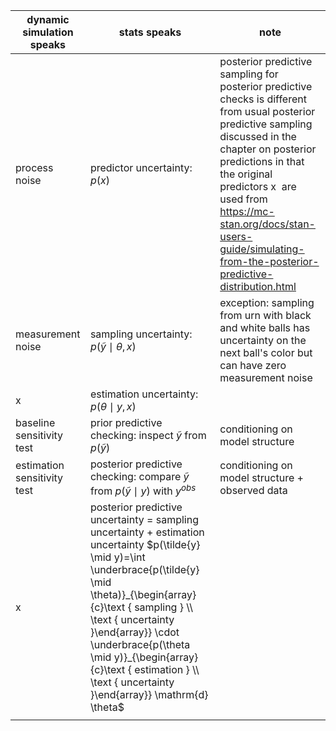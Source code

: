


| dynamic simulation speaks   | stats speaks                                                                     | note                                                                                                                                                                                                                                                                                                                        |
| --------------------------- | -------------------------------------------------------------------------------- | --------------------------------------------------------------------------------------------------------------------------------------------------------------------------------------------------------------------------------------------------------------------------------------------------------------------------- |
| process noise               | predictor uncertainty: $p(x)$                                                           | posterior predictive sampling for posterior predictive checks is different from usual posterior predictive sampling discussed in the chapter on posterior predictions in that the original predictors x  are used from https://mc-stan.org/docs/stan-users-guide/simulating-from-the-posterior-predictive-distribution.html |
| measurement noise           | sampling uncertainty: $p(\tilde{y} \mid \theta, x)$                            | exception: sampling from urn with black and white balls has uncertainty on the next ball's color but can have zero measurement noise                                                                                                                                               |
| x                           | estimation uncertainty: $p(\theta\mid y, x)$                                         |                                                                                                                                                                                                                                                                                                                             |
| baseline sensitivity test   | prior predictive checking: inspect $\tilde{y}$ from $p(\tilde{y})$                                                 | conditioning on model structure                                                                                                                                                                                                                                                                                             |
| estimation sensitivity test | posterior predictive checking: compare $\tilde{y}$ from $p(\tilde{y}\mid y)$ with $y^{obs}$                                             | conditioning on model structure + observed data                                                                                                                                                                                                                                                                             |
| x                           | posterior predictive uncertainty = sampling uncertainty + estimation uncertainty  $p(\tilde{y} \mid y)=\int \underbrace{p(\tilde{y} \mid \theta)}_{\begin{array}{c}\text { sampling } \\ \text { uncertainty }\end{array}} \cdot \underbrace{p(\theta \mid y)}_{\begin{array}{c}\text { estimation } \\ \text { uncertainty }\end{array}} \mathrm{d} \theta$   |                                                  |
|                             |                                                                                  |                                                                                                                                                                                                                                                                                                                             |

[^1]: https://mc-stan.org/docs/stan-users-guide/simulating-from-the-posterior-predictive-distribution.html